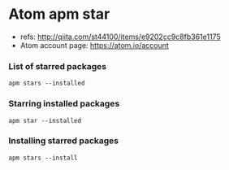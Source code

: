 # Atom apm star

- refs: http://qiita.com/st44100/items/e9202cc9c8fb361e1175
- Atom account page: https://atom.io/account

### List of starred packages

```
apm stars --installed
```

### Starring installed packages

```
apm star --installed
```

### Installing starred packages

```
apm stars --install
```
